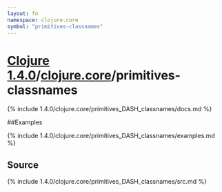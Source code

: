 ```yaml
---
layout: fn
namespace: clojure.core
symbol: "primitives-classnames"
---
```


# [Clojure 1.4.0](../../)/[clojure.core](../)/primitives-classnames

{% include 1.4.0/clojure.core/primitives_DASH_classnames/docs.md %}

##Examples

{% include 1.4.0/clojure.core/primitives_DASH_classnames/examples.md %}
## Source
{% include 1.4.0/clojure.core/primitives_DASH_classnames/src.md %}

